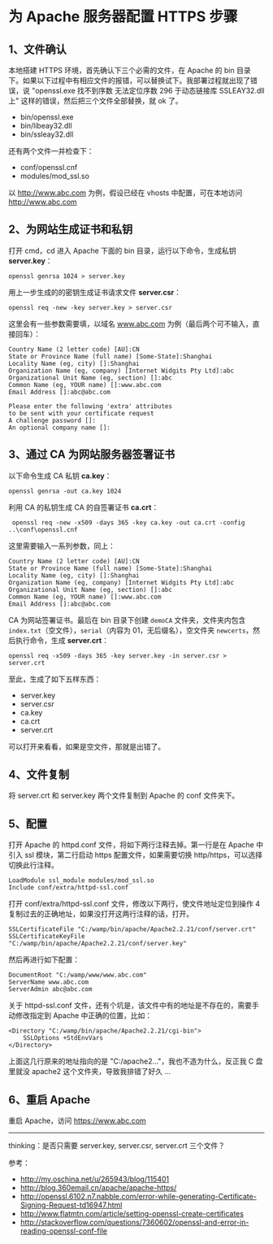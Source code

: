 # 为 Apache 服务器配置 HTTPS 步骤

## 1、文件确认

本地搭建 HTTPS 环境，首先确认下三个必需的文件，在 Apache 的 bin 目录下。如果以下过程中有相应文件的报错，可以替换试下。我部署过程就出现了错误，说 "openssl.exe 找不到序数 无法定位序数 296 于动态链接库 SSLEAY32.dll 上" 这样的错误，然后把三个文件全部替换，就 ok 了。

- bin/openssl.exe
- bin/libeay32.dll
- bin/ssleay32.dll

还有两个文件一并检查下：

- conf/openssl.cnf
- modules/mod_ssl.so

以 http://www.abc.com 为例，假设已经在 vhosts 中配置，可在本地访问  http://www.abc.com

## 2、为网站生成证书和私钥

打开 cmd，cd 进入 Apache 下面的 bin 目录，运行以下命令，生成私钥 **server.key**：

```
openssl genrsa 1024 > server.key
```

用上一步生成的的密钥生成证书请求文件 **server.csr**：

```
openssl req -new -key server.key > server.csr
```

这里会有一些参数需要填，以域名 www.abc.com  为例（最后两个可不输入，直接回车）：

```
Country Name (2 letter code) [AU]:CN
State or Province Name (full name) [Some-State]:Shanghai
Locality Name (eg, city) []:Shanghai
Organization Name (eg, company) [Internet Widgits Pty Ltd]:abc
Organizational Unit Name (eg, section) []:abc
Common Name (eg, YOUR name) []:www.abc.com
Email Address []:abc@abc.com

Please enter the following 'extra' attributes
to be sent with your certificate request
A challenge password []:
An optional company name []:
```

## 3、通过 CA 为网站服务器签署证书

以下命令生成 CA 私钥 **ca.key**：

```
openssl genrsa -out ca.key 1024
```

利用 CA 的私钥生成 CA 的自签署证书 **ca.crt**：

```
 openssl req -new -x509 -days 365 -key ca.key -out ca.crt -config ..\conf\openssl.cnf
```

这里需要输入一系列参数，同上：

```
Country Name (2 letter code) [AU]:CN
State or Province Name (full name) [Some-State]:Shanghai
Locality Name (eg, city) []:Shanghai
Organization Name (eg, company) [Internet Widgits Pty Ltd]:abc
Organizational Unit Name (eg, section) []:abc
Common Name (eg, YOUR name) []:www.abc.com
Email Address []:abc@abc.com
```

CA 为网站签署证书。最后在 bin 目录下创建 `demoCA`  文件夹，文件夹内包含 `index.txt`（空文件），`serial`（内容为 01，无后缀名），空文件夹 `newcerts`，然后执行命令，生成 **server.crt**：

```
openssl req -x509 -days 365 -key server.key -in server.csr > server.crt
```

至此，生成了如下五样东西：

- server.key
- server.csr
- ca.key
- ca.crt
- server.crt

可以打开来看看，如果是空文件，那就是出错了。


## 4、文件复制

将 server.crt 和 server.key 两个文件复制到 Apache 的 conf 文件夹下。


## 5、配置

打开 Apache 的 httpd.conf 文件，将如下两行注释去掉。第一行是在 Apache 中引入 ssl 模块，第二行启动 https 配置文件，如果需要切换 http/https，可以选择切换此行注释。

```
LoadModule ssl_module modules/mod_ssl.so
Include conf/extra/httpd-ssl.conf
```

打开  conf/extra/httpd-ssl.conf 文件，修改以下两行，使文件地址定位到操作 4 复制过去的正确地址，如果没打开这两行注释的话，打开。

```
SSLCertificateFile "C:/wamp/bin/apache/Apache2.2.21/conf/server.crt"
SSLCertificateKeyFile "C:/wamp/bin/apache/Apache2.2.21/conf/server.key"
```

然后再进行如下配置：

```
DocumentRoot "C:/wamp/www/www.abc.com"
ServerName www.abc.com
ServerAdmin abc@abc.com
```

关于 httpd-ssl.conf 文件，还有个坑是，该文件中有的地址是不存在的，需要手动修改指定到 Apache 中正确的位置，比如：

```
<Directory "C:/wamp/bin/apache/Apache2.2.21/cgi-bin">
    SSLOptions +StdEnvVars
</Directory>
```

上面这几行原来的地址指向的是 "C:/apache2..."，我也不造为什么，反正我 C 盘里就没 apache2 这个文件夹，导致我排错了好久 ...


## 6、重启 Apache

重启 Apache，访问 https://www.abc.com

---

thinking：是否只需要 server.key, server.csr, server.crt 三个文件？

参考：

- <http://my.oschina.net/u/265943/blog/115401>
- <http://blog.360email.cn/apache/apache-https/>
- <http://openssl.6102.n7.nabble.com/error-while-generating-Certificate-Signing-Request-td16947.html>
- <http://www.flatmtn.com/article/setting-openssl-create-certificates>
- <http://stackoverflow.com/questions/7360602/openssl-and-error-in-reading-openssl-conf-file>


